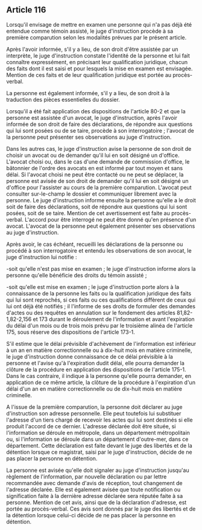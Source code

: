 Article 116
----
Lorsqu'il envisage de mettre en examen une personne qui n'a pas déjà été
entendue comme témoin assisté, le juge d'instruction procède à sa première
comparution selon les modalités prévues par le présent article.

Après l'avoir informée, s'il y a lieu, de son droit d'être assistée par un
interprète, le juge d'instruction constate l'identité de la personne et lui fait
connaître expressément, en précisant leur qualification juridique, chacun des
faits dont il est saisi et pour lesquels la mise en examen est envisagée.
Mention de ces faits et de leur qualification juridique est portée au procès-
verbal.

La personne est également informée, s'il y a lieu, de son droit à la traduction
des pièces essentielles du dossier.

Lorsqu'il a été fait application des dispositions de l'article 80-2 et que la
personne est assistée d'un avocat, le juge d'instruction, après l'avoir informée
de son droit de faire des déclarations, de répondre aux questions qui lui sont
posées ou de se taire, procède à son interrogatoire ; l'avocat de la personne
peut présenter ses observations au juge d'instruction.

Dans les autres cas, le juge d'instruction avise la personne de son droit de
choisir un avocat ou de demander qu'il lui en soit désigné un d'office. L'avocat
choisi ou, dans le cas d'une demande de commission d'office, le bâtonnier de
l'ordre des avocats en est informé par tout moyen et sans délai. Si l'avocat
choisi ne peut être contacté ou ne peut se déplacer, la personne est avisée de
son droit de demander qu'il lui en soit désigné un d'office pour l'assister au
cours de la première comparution. L'avocat peut consulter sur-le-champ le
dossier et communiquer librement avec la personne. Le juge d'instruction informe
ensuite la personne qu'elle a le droit soit de faire des déclarations, soit de
répondre aux questions qui lui sont posées, soit de se taire. Mention de cet
avertissement est faite au procès-verbal. L'accord pour être interrogé ne peut
être donné qu'en présence d'un avocat. L'avocat de la personne peut également
présenter ses observations au juge d'instruction.

Après avoir, le cas échéant, recueilli les déclarations de la personne ou
procédé à son interrogatoire et entendu les observations de son avocat, le juge
d'instruction lui notifie :

-soit qu'elle n'est pas mise en examen ; le juge d'instruction informe alors la
personne qu'elle bénéficie des droits du témoin assisté ;

-soit qu'elle est mise en examen ; le juge d'instruction porte alors à la
connaissance de la personne les faits ou la qualification juridique des faits
qui lui sont reprochés, si ces faits ou ces qualifications diffèrent de ceux qui
lui ont déjà été notifiés ; il l'informe de ses droits de formuler des demandes
d'actes ou des requêtes en annulation sur le fondement des articles
81,82-1,82-2,156 et 173 durant le déroulement de l'information et avant
l'expiration du délai d'un mois ou de trois mois prévu par le troisième alinéa
de l'article 175, sous réserve des dispositions de l'article 173-1.

S'il estime que le délai prévisible d'achèvement de l'information est inférieur
à un an en matière correctionnelle ou à dix-huit mois en matière criminelle, le
juge d'instruction donne connaissance de ce délai prévisible à la personne et
l'avise qu'à l'expiration dudit délai, elle pourra demander la clôture de la
procédure en application des dispositions de l'article 175-1. Dans le cas
contraire, il indique à la personne qu'elle pourra demander, en application de
ce même article, la clôture de la procédure à l'expiration d'un délai d'un an en
matière correctionnelle ou de dix-huit mois en matière criminelle.

A l'issue de la première comparution, la personne doit déclarer au juge
d'instruction son adresse personnelle. Elle peut toutefois lui substituer
l'adresse d'un tiers chargé de recevoir les actes qui lui sont destinés si elle
produit l'accord de ce dernier. L'adresse déclarée doit être située, si
l'information se déroule en métropole, dans un département métropolitain ou, si
l'information se déroule dans un département d'outre-mer, dans ce département.
Cette déclaration est faite devant le juge des libertés et de la détention
lorsque ce magistrat, saisi par le juge d'instruction, décide de ne pas placer
la personne en détention.

La personne est avisée qu'elle doit signaler au juge d'instruction jusqu'au
règlement de l'information, par nouvelle déclaration ou par lettre recommandée
avec demande d'avis de réception, tout changement de l'adresse déclarée. Elle
est également avisée que toute notification ou signification faite à la dernière
adresse déclarée sera réputée faite à sa personne. Mention de cet avis, ainsi
que de la déclaration d'adresse, est portée au procès-verbal. Ces avis sont
donnés par le juge des libertés et de la détention lorsque celui-ci décide de ne
pas placer la personne en détention.
